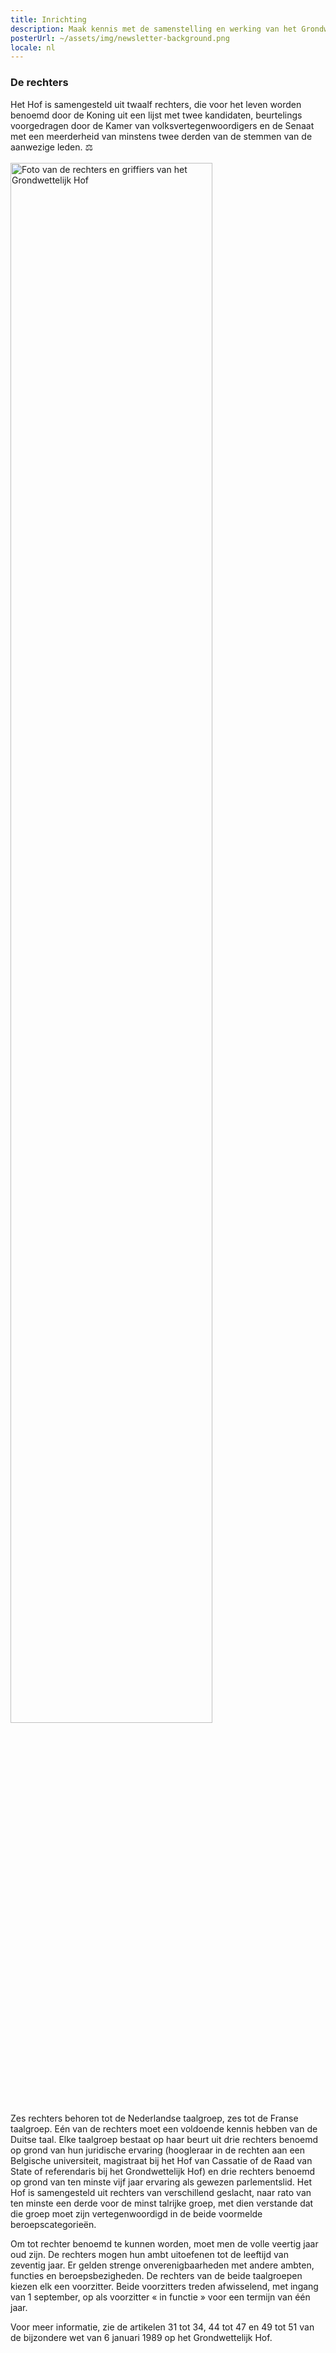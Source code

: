 ```yaml
---
title: Inrichting
description: Maak kennis met de samenstelling en werking van het Grondwettelijk Hof
posterUrl: ~/assets/img/newsletter-background.png
locale: nl
---
```


### De rechters

Het Hof is samengesteld uit twaalf rechters, die voor het leven worden benoemd door de Koning uit een lijst met twee kandidaten, beurtelings voorgedragen door de Kamer van volksvertegenwoordigers en de Senaat met een meerderheid van minstens twee derden van de stemmen van de aanwezige leden. ⚖️
<br>
<br>
<img src="/img/Y-0050.jpg" alt="Foto van de rechters en griffiers van het Grondwettelijk Hof" width="80%" />
<br>
Zes rechters behoren tot de Nederlandse taalgroep, zes tot de Franse taalgroep. Eén van de rechters moet een voldoende kennis hebben van de Duitse taal. Elke taalgroep bestaat op haar beurt uit drie rechters benoemd op grond van hun juridische ervaring (hoogleraar in de rechten aan een Belgische universiteit, magistraat bij het Hof van Cassatie of de Raad van State of referendaris bij het Grondwettelijk Hof) en drie rechters benoemd op grond van ten minste vijf jaar ervaring als gewezen parlementslid. Het Hof is samengesteld uit rechters van verschillend geslacht, naar rato van ten minste een derde voor de minst talrijke groep, met dien verstande dat die groep moet zijn vertegenwoordigd in de beide voormelde beroepscategorieën.

Om tot rechter benoemd te kunnen worden, moet men de volle veertig jaar oud zijn. De rechters mogen hun ambt uitoefenen tot de leeftijd van zeventig jaar. Er gelden strenge onverenigbaarheden met andere ambten, functies en beroepsbezigheden. De rechters van de beide taalgroepen kiezen elk een voorzitter. Beide voorzitters treden afwisselend, met ingang van 1 september, op als voorzitter « in functie » voor een termijn van één jaar.

Voor meer informatie, zie de artikelen 31 tot 34, 44 tot 47 en 49 tot 51 van de bijzondere wet van 6 januari 1989 op het Grondwettelijk Hof.

